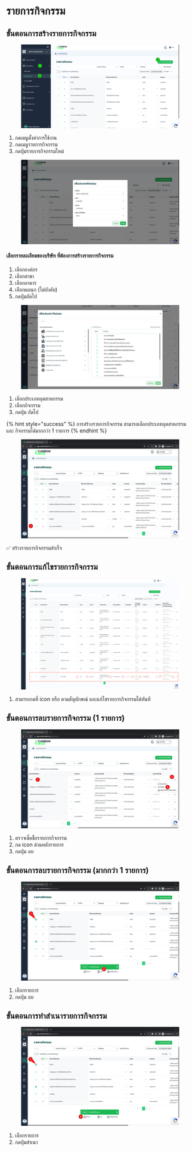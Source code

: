 # รายการกิจกรรม

## **ขั้นตอนการสร้างรายการกิจกรรม**

<figure><img src="../../.gitbook/assets/image (8).png" alt=""><figcaption></figcaption></figure>

1. กดเมนูตั้งค่าการใช้งาน
2. กดเมนูรายการกิจกรรม
3. กดปุ่มรายการกิจกรรมใหม่



<figure><img src="../../.gitbook/assets/image (1) (1) (1) (1) (1) (1) (1) (1).png" alt=""><figcaption></figcaption></figure>

#### เลือกรายละเอียดของบริษัท ที่ต้องการสร้างรายการกิจกรรม

1. เลือกองค์กร
2. เลือกสาขา
3. เลือกอาคาร
4. เลือกแผนก (ไม่บังคับ)
5. กดปุ่มถัดไป



<figure><img src="../../.gitbook/assets/image (2) (1) (1) (1) (1) (1) (1).png" alt=""><figcaption></figcaption></figure>

1. เลือกประเภทอุตสาหกรรม
2. เลือกกิจกรรม
3. กดปุ่ม ถัดไป

{% hint style="success" %}
การสร้างรายการกิจกรรม สามารถเลือกประเภทอุตสาหกรรม และ กิจกรรมได้มากกว่า 1 รายการ
{% endhint %}

<figure><img src="../../.gitbook/assets/image (4) (1) (1) (1) (1) (1).png" alt=""><figcaption></figcaption></figure>

✅ สร้างรายการกิจกรรมสำเร็จ



## ขั้นตอนการแก้ไขรายการกิจกรรม

<figure><img src="../../.gitbook/assets/screencapture-app-carbonwize-io-activity-list-2024-07-19-13_10_03.png" alt=""><figcaption></figcaption></figure>

1. สามารถกดที่ icon หรือ ตามสัญลักษณ์ และแก้ไขรายการกิจกรรมได้ทันที



## ขั้นตอนการลบรายการกิจกรรม (1 รายการ)

<figure><img src="../../.gitbook/assets/image (8) (1) (1) (1) (1).png" alt=""><figcaption></figcaption></figure>

1. ตรวจเช็คชื่อรายการกิจกรรม
2. กด icon ด้านหลังรายการ
3. กดปุ่ม ลบ

## ขั้นตอนการลบรายการกิจกรรม (มากกว่า 1 รายการ)

<figure><img src="../../.gitbook/assets/image (9) (1) (1) (1) (1).png" alt=""><figcaption></figcaption></figure>

1. เลือกรายการ
2. กดปุ่ม ลบ

## ขั้นตอนการทำสำเนารายการกิจกรรม

<figure><img src="../../.gitbook/assets/image (10) (1) (1) (1) (1).png" alt=""><figcaption></figcaption></figure>

1. เลือกรายการ
2. กดปุ่มสำเนา
